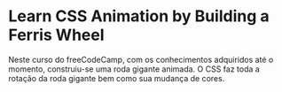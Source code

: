 # Learn CSS Animation by Building a Ferris Wheel

Neste curso do freeCodeCamp, com os conhecimentos adquiridos até o momento, construiu-se uma roda gigante animada. O CSS faz toda a rotação da roda gigante bem como sua mudança de cores.
